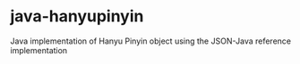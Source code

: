 java-hanyupinyin
================

Java implementation of Hanyu Pinyin object using the JSON-Java reference implementation
